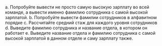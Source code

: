 a.     Попробуйте вывести не просто самую высокую зарплату во всей команде, а вывести именно фамилию сотрудника с самой высокой зарплатой.
b.     Попробуйте вывести фамилии сотрудников в алфавитном порядке
c.     Рассчитайте средний стаж для каждого уровня сотрудников
d.     Выведите фамилию сотрудника и название отдела, в котором он работает
e.     Выведите название отдела и фамилию сотрудника с самой высокой зарплатой в данном отделе и саму зарплату также.